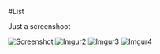 #List

Just a screenshoot 

![Screenshot](https://scontent.fsdu6-1.fna.fbcdn.net/v/t34.0-12/16652458_1214192231949539_839492991_n.jpg?oh=97697a0b8c1146faee46d78503d8f0e2&oe=589D378D)
![Imgur2](http://i.imgur.com/RzDHbuD.png)
![Imgur3](http://i.imgur.com/2SZr9A7.png)
![Imgur4](http://i.imgur.com/euVE9Sz.png)